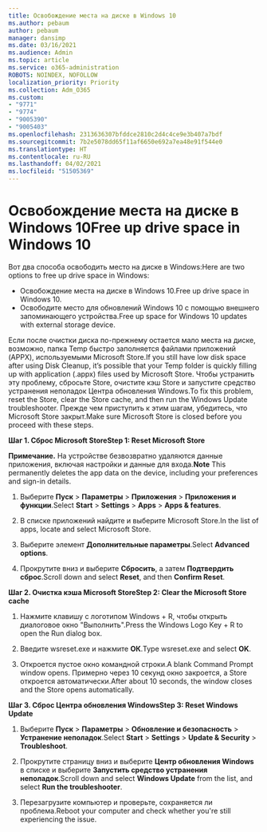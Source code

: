 ```yaml
---
title: Освобождение места на диске в Windows 10
ms.author: pebaum
author: pebaum
manager: dansimp
ms.date: 03/16/2021
ms.audience: Admin
ms.topic: article
ms.service: o365-administration
ROBOTS: NOINDEX, NOFOLLOW
localization_priority: Priority
ms.collection: Adm_O365
ms.custom:
- "9771"
- "9774"
- "9005390"
- "9005403"
ms.openlocfilehash: 2313636307bfddce2810c2d4c4ce9e3b407a7bdf
ms.sourcegitcommit: 7b2e5078dd65f11af6650e692a7ea48e91f544e0
ms.translationtype: HT
ms.contentlocale: ru-RU
ms.lasthandoff: 04/02/2021
ms.locfileid: "51505369"
---
```

# <a name="free-up-drive-space-in-windows-10"></a><span data-ttu-id="b04eb-102">Освобождение места на диске в Windows 10</span><span class="sxs-lookup"><span data-stu-id="b04eb-102">Free up drive space in Windows 10</span></span>

<span data-ttu-id="b04eb-103">Вот два способа освободить место на диске в Windows:</span><span class="sxs-lookup"><span data-stu-id="b04eb-103">Here are two options to free up drive space in Windows:</span></span>

- <span data-ttu-id="b04eb-104">Освобождение места на диске в Windows 10.</span><span class="sxs-lookup"><span data-stu-id="b04eb-104">Free up drive space in Windows 10.</span></span>
- <span data-ttu-id="b04eb-105">Освободите место для обновлений Windows 10 с помощью внешнего запоминающего устройства.</span><span class="sxs-lookup"><span data-stu-id="b04eb-105">Free up space for Windows 10 updates with external storage device.</span></span>

<span data-ttu-id="b04eb-106">Если после очистки диска по-прежнему остается мало места на диске, возможно, папка Temp быстро заполняется файлами приложений (APPX), используемыми Microsoft Store.</span><span class="sxs-lookup"><span data-stu-id="b04eb-106">If you still have low disk space after using Disk Cleanup, it’s possible that your Temp folder is quickly filling up with application (.appx) files used by Microsoft Store.</span></span> <span data-ttu-id="b04eb-107">Чтобы устранить эту проблему, сбросьте Store, очистите кэш Store и запустите средство устранения неполадок Центра обновления Windows.</span><span class="sxs-lookup"><span data-stu-id="b04eb-107">To fix this problem, reset the Store, clear the Store cache, and then run the Windows Update troubleshooter.</span></span> <span data-ttu-id="b04eb-108">Прежде чем приступить к этим шагам, убедитесь, что Microsoft Store закрыт.</span><span class="sxs-lookup"><span data-stu-id="b04eb-108">Make sure Microsoft Store is closed before you proceed with these steps.</span></span>

<span data-ttu-id="b04eb-109">**Шаг 1. Сброс Microsoft Store**</span><span class="sxs-lookup"><span data-stu-id="b04eb-109">**Step 1: Reset Microsoft Store**</span></span>

<span data-ttu-id="b04eb-110">**Примечание.** На устройстве безвозвратно удаляются данные приложения, включая настройки и данные для входа.</span><span class="sxs-lookup"><span data-stu-id="b04eb-110">**Note** This permanently deletes the app data on the device, including your preferences and sign-in details.</span></span>

1. <span data-ttu-id="b04eb-111">Выберите **Пуск** > **Параметры** > **Приложения** > **Приложения и функции**.</span><span class="sxs-lookup"><span data-stu-id="b04eb-111">Select **Start** > **Settings** > **Apps** > **Apps & features**.</span></span>

1. <span data-ttu-id="b04eb-112">В списке приложений найдите и выберите Microsoft Store.</span><span class="sxs-lookup"><span data-stu-id="b04eb-112">In the list of apps, locate and select Microsoft Store.</span></span>

1. <span data-ttu-id="b04eb-113">Выберите элемент **Дополнительные параметры**.</span><span class="sxs-lookup"><span data-stu-id="b04eb-113">Select **Advanced options**.</span></span>

1. <span data-ttu-id="b04eb-114">Прокрутите вниз и выберите **Сбросить**, а затем **Подтвердить сброс**.</span><span class="sxs-lookup"><span data-stu-id="b04eb-114">Scroll down and select **Reset**, and then **Confirm Reset**.</span></span>

<span data-ttu-id="b04eb-115">**Шаг 2. Очистка кэша Microsoft Store**</span><span class="sxs-lookup"><span data-stu-id="b04eb-115">**Step 2: Clear the Microsoft Store cache**</span></span>

1. <span data-ttu-id="b04eb-116">Нажмите клавишу с логотипом Windows + R, чтобы открыть диалоговое окно "Выполнить".</span><span class="sxs-lookup"><span data-stu-id="b04eb-116">Press the Windows Logo Key + R to open the Run dialog box.</span></span>

1. <span data-ttu-id="b04eb-117">Введите wsreset.exe и нажмите **ОК**.</span><span class="sxs-lookup"><span data-stu-id="b04eb-117">Type wsreset.exe and select **OK**.</span></span>

1. <span data-ttu-id="b04eb-118">Откроется пустое окно командной строки.</span><span class="sxs-lookup"><span data-stu-id="b04eb-118">A blank Command Prompt window opens.</span></span> <span data-ttu-id="b04eb-119">Примерно через 10 секунд окно закроется, а Store откроется автоматически.</span><span class="sxs-lookup"><span data-stu-id="b04eb-119">After about 10 seconds, the window closes and the Store opens automatically.</span></span>

<span data-ttu-id="b04eb-120">**Шаг 3. Сброс Центра обновления Windows**</span><span class="sxs-lookup"><span data-stu-id="b04eb-120">**Step 3: Reset Windows Update**</span></span>

1. <span data-ttu-id="b04eb-121">Выберите **Пуск** > **Параметры** > **Обновление и безопасность** > **Устранение неполадок**.</span><span class="sxs-lookup"><span data-stu-id="b04eb-121">Select **Start** > **Settings** > **Update & Security** > **Troubleshoot**.</span></span>

1. <span data-ttu-id="b04eb-122">Прокрутите страницу вниз и выберите **Центр обновления Windows** в списке и выберите **Запустить средство устранения неполадок**.</span><span class="sxs-lookup"><span data-stu-id="b04eb-122">Scroll down and select **Windows Update** from the list, and select **Run the troubleshooter**.</span></span>

1. <span data-ttu-id="b04eb-123">Перезагрузите компьютер и проверьте, сохраняется ли проблема.</span><span class="sxs-lookup"><span data-stu-id="b04eb-123">Reboot your computer and check whether you're still experiencing the issue.</span></span>

